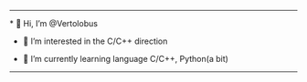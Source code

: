 <hr>
* 👋 Hi, I’m @Vertolobus

* 👀 I’m interested in the С/C++ direction

* 🌱 I’m currently learning language C/C++, Python(a bit)

<hr>
